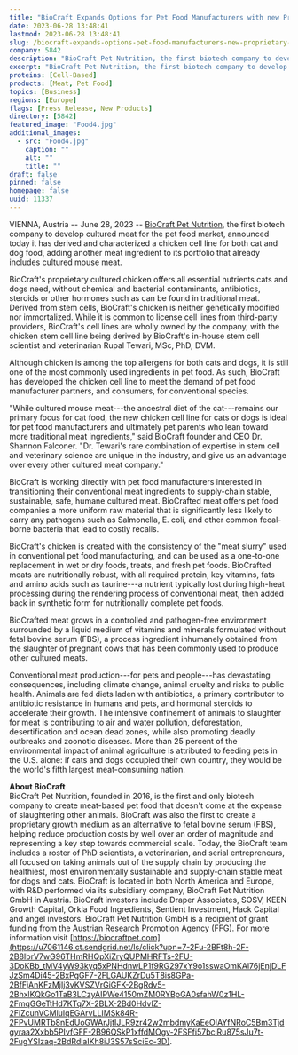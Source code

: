 ```yaml
---
title: "BioCraft Expands Options for Pet Food Manufacturers with new Proprietary Chicken Cell Line"
date: 2023-06-28 13:48:41
lastmod: 2023-06-28 13:48:41
slug: /biocraft-expands-options-pet-food-manufacturers-new-proprietary-chicken-cell-line
company: 5842
description: "BioCraft Pet Nutrition, the first biotech company to develop cultured meat for the pet food market, announced today it has derived and characterized a chicken cell line for both cat and dog food, adding another meat ingredient to its portfolio that already includes cultured mouse meat."
excerpt: "BioCraft Pet Nutrition, the first biotech company to develop cultured meat for the pet food market, announced today it has derived and characterized a chicken cell line for both cat and dog food, adding another meat ingredient to its portfolio that already includes cultured mouse meat."
proteins: [Cell-Based]
products: [Meat, Pet Food]
topics: [Business]
regions: [Europe]
flags: [Press Release, New Products]
directory: [5842]
featured_image: "Food4.jpg"
additional_images:
  - src: "Food4.jpg"
    caption: ""
    alt: ""
    title: ""
draft: false
pinned: false
homepage: false
uuid: 11337
---
```

VIENNA, Austria -- June 28, 2023 -- [BioCraft Pet
Nutrition](https://u7061146.ct.sendgrid.net/ls/click?upn=7-2Fu-2BFt8h-2F-2B8IbrV7wG96TO3cmrcgK2OkhgI1G9SLQvk-3DzuHI_tMV4yW93kyq5xPNHdnwLP1f9RG297xY9o1sswaOmKAl76jEnjDLFJzSm4Di45-2BxPgGF7-2FLGAUKZrDu5T8is8GPa-2BfFjAnKFzMjIj3vKVSZVrGiGFK-2BgRdv5-2BhxlKQkGo1TaB3LCzyAIPWe4150mZM0RYBpGA0sfahW0z1HL-2FmqGGeTtHd7KTq7X-2BLX-2Bd0HdvIZ-2FiZcunVCMluIqEGArvLEHCBnQz4bRJ3519cCVfoIVZmY7Ngt4v9Hj64kyCBXfbT7yxg67Ckjcdd-2FuW4mFuUAp5uU8IxR5K3qbkziFMUmdfONtvG6ljJct6LuJRX6RyrnuDAJGVHZ6jGEZxKcWdx4L-2BL2fedxh1mwTyPlcakdY-3D),
the first biotech company to develop cultured meat for the pet food
market, announced today it has derived and characterized a chicken cell
line for both cat and dog food, adding another meat ingredient to its
portfolio that already includes cultured mouse meat.

BioCraft's proprietary cultured chicken offers all essential nutrients
cats and dogs need, without chemical and bacterial contaminants,
antibiotics, steroids or other hormones such as can be found in
traditional meat. Derived from stem cells, BioCraft's chicken is neither
genetically modified nor immortalized. While it is common to license
cell lines from third-party providers, BioCraft's cell lines are wholly
owned by the company, with the chicken stem cell line being derived by
BioCraft's in-house stem cell scientist and veterinarian Rupal Tewari,
MSc, PhD, DVM.

Although chicken is among the top allergens for both cats and dogs, it
is still one of the most commonly used ingredients in pet food. As such,
BioCraft has developed the chicken cell line to meet the demand of pet
food manufacturer partners, and consumers, for conventional species.

"While cultured mouse meat---the ancestral diet of the cat---remains our
primary focus for cat food, the new chicken cell line for cats or dogs
is ideal for pet food manufacturers and ultimately pet parents who lean
toward more traditional meat ingredients," said BioCraft founder and CEO
Dr. Shannon Falconer. "Dr. Tewari's rare combination of expertise in
stem cell and veterinary science are unique in the industry, and give us
an advantage over every other cultured meat company."

BioCraft is working directly with pet food manufacturers interested in
transitioning their conventional meat ingredients to supply-chain
stable, sustainable, safe, humane cultured meat. BioCrafted meat offers
pet food companies a more uniform raw material that is significantly
less likely to carry any pathogens such as Salmonella, E. coli, and
other common fecal-borne bacteria that lead to costly recalls.

BioCraft's chicken is created with the consistency of the "meat slurry"
used in conventional pet food manufacturing, and can be used as a
one-to-one replacement in wet or dry foods, treats, and fresh pet foods.
BioCrafted meats are nutritionally robust, with all required protein,
key vitamins, fats and amino acids such as taurine---a nutrient
typically lost during high-heat processing during the rendering process
of conventional meat, then added back in synthetic form for
nutritionally complete pet foods.

BioCrafted meat grows in a controlled and pathogen-free environment
surrounded by a liquid medium of vitamins and minerals formulated
without fetal bovine serum (FBS), a process ingredient inhumanely
obtained from the slaughter of pregnant cows that has been commonly used
to produce other cultured meats.

Conventional meat production---for pets and people---has devastating
consequences, including climate change, animal cruelty and risks to
public health. Animals are fed diets laden with antibiotics, a primary
contributor to antibiotic resistance in humans and pets, and hormonal
steroids to accelerate their growth. The intensive confinement of
animals to slaughter for meat is contributing to air and water
pollution, deforestation, desertification and ocean dead zones, while
also promoting deadly outbreaks and zoonotic diseases. More than 25
percent of the environmental impact of animal agriculture is attributed
to feeding pets in the U.S. alone: if cats and dogs occupied their own
country, they would be the world's fifth largest meat-consuming nation.
 

**About BioCraft**\
BioCraft Pet Nutrition, founded in 2016, is the first and only biotech
company to create meat-based pet food that doesn't come at the expense
of slaughtering other animals. BioCraft was also the first to create a
proprietary growth medium as an alternative to fetal bovine serum (FBS),
helping reduce production costs by well over an order of magnitude and
representing a key step towards commercial scale. Today, the BioCraft
team includes a roster of PhD scientists, a veterinarian, and serial
entrepreneurs, all focused on taking animals out of the supply chain by
producing the healthiest, most environmentally sustainable and
supply-chain stable meat for dogs and cats. BioCraft is located in both
North America and Europe, with R&D performed via its subsidiary company,
BioCraft Pet Nutrition GmbH in Austria. BioCraft investors include
Draper Associates, SOSV, KEEN Growth Capital, Orkla Food Ingredients,
Sentient Investment, Hack Capital and angel investors. BioCraft Pet
Nutrition GmbH is a recipient of grant funding from the Austrian
Research Promotion Agency (FFG). For more information visit
[https://biocraftpet.com](https://u7061146.ct.sendgrid.net/ls/click?upn=7-2Fu-2BFt8h-2F-2B8IbrV7wG96THmRHQpXiZryQUPMHRFTs-2FU-3DoKBb_tMV4yW93kyq5xPNHdnwLP1f9RG297xY9o1sswaOmKAl76jEnjDLFJzSm4Di45-2BxPgGF7-2FLGAUKZrDu5T8is8GPa-2BfFjAnKFzMjIj3vKVSZVrGiGFK-2BgRdv5-2BhxlKQkGo1TaB3LCzyAIPWe4150mZM0RYBpGA0sfahW0z1HL-2FmqGGeTtHd7KTq7X-2BLX-2Bd0HdvIZ-2FiZcunVCMluIqEGArvLLIMSk84R-2FPvUMRTb8nEdUoGWArJjtIJLR9zr42w2mbdmyKaEeOIAYfNRoC5Bm3Tjdgyraa2Xxbb5PIvfGFF-2B96QSkP1xffdMOgv-2FSFfi57bciRu875sJu7t-2FugYSIzaq-2BdRdlaIKh8iJ3S57sSciEc-3D).
